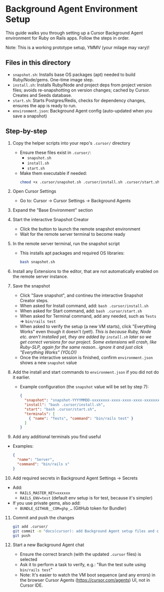 # Background Agent Environment Setup

This guide walks you through setting up a Cursor Background Agent environment for Ruby on Rails apps. Follow the steps in order.

Note: This is a working prototype setup, YMMV (your milage may vary)!

## Files in this directory
- `snapshot.sh`: Installs base OS packages (apt) needed to build Ruby/Node/gems. One-time image step.
- `install.sh`: Installs Ruby/Node and project deps from project version files; avoids re-snapshotting on version changes; cached by Cursor. Creates and Seeds database.
- `start.sh`: Starts Postgres/Redis, checks for dependency changes, ensures the app is ready to run.
- `environment.json`: Background Agent config (auto-updated when you save a snapshot)

## Step-by-step
1) Copy the helper scripts into your repo's `.cursor/` directory
   - Ensure these files exist in `.cursor/`:
     - `snapshot.sh`
     - `install.sh`
     - `start.sh`
   - Make them executable if needed:
     ```bash
     chmod +x .cursor/snapshot.sh .cursor/install.sh .cursor/start.sh
     ```

2) Open Cursor Settings
   - Go to: Cursor → Cursor Settings → Background Agents

3) Expand the "Base Environment" section

4) Start the interactive Snapshot Creator
   - Click the button to launch the remote snapshot environment
   - Wait for the remote server terminal to become ready

5) In the remote server terminal, run the snapshot script
   - This installs apt packages and required OS libraries:
     ```bash
     bash snapshot.sh
     ```
6) Install any Extensions to the editor, that are not automatically enabled on the remote server instance.

7) Save the snapshot
   - Click "Save snapshot", and contineu the interactive Snapshot Creator steps.
   - When asked for Install command, add: `bash .cursor/install.sh`
   - When asked for Start command, add: `bash .cursor/start.sh`
   - When asked for Terminal command, add any needed, such as `Tests` => `bin/rails test`
   - When asked to verify the setup (a new VM starts), click "Everything Works" even though it doesn't (yet!). *This is because Ruby, Node etc. aren't installed yet, they are added by `install.sh` later so we get correct versions for our project. Some extensions will crash, like Ruby-SLP, again for the same reason.. ignore it and just click "Everything Works" (YOLO!)*
   - Once the interactive session is finished, confirm `environment.json` shows a new `snapshot` value

8) Add the install and start commands to `environment.json` if you did not do it earlier.
   - Example configuration (the `snapshot` value will be set by step 7):
     ```json
     {
       "snapshot": "snapshot-YYYYMMDD-xxxxxxxx-xxxx-xxxx-xxxx-xxxxxxxxxxxx",
       "install": "bash .cursor/install.sh",
       "start": "bash .cursor/start.sh",
       "terminals": [
         { "name": "Tests", "command": "bin/rails test" }
       ]
     }
     ```

9)  Add any additional terminals you find useful
   - Examples:
     ```json
     {
       "name": "Server",
       "command": "bin/rails s"
     }
     ```

10) Add required secrets in Background Agent Settings → Secrets
   - Add:
     - `RAILS_MASTER_KEY=xxxxxx`
     - `RAILS_ENV=test` (default env setup is for test, because it's simpler)
   - If you use private gems, also add:
     - `BUNDLE_GITHUB__COM=ghp_…` (GitHub token for Bundler)

11) Commit and push the changes
    ```bash
    git add .cursor/
    git commit -m "docs(cursor): add Background Agent setup files and config"
    git push
    ```

12) Start a new Background Agent chat
    - Ensure the correct branch (with the updated `.cursor` files) is selected
    - Ask it to perform a task to verify, e.g.:
      "Run the test suite using `bin/rails test`"
    - Note: It's easier to watch the VM boot sequence (and any errors) in the browser Cursor Agents (https://cursor.com/agents) UI, not in Cursor IDE.
